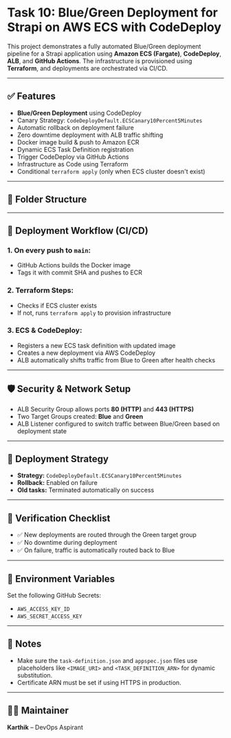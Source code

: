 # Task 10: Blue/Green Deployment for Strapi on AWS ECS with CodeDeploy

This project demonstrates a fully automated Blue/Green deployment pipeline for a Strapi application using **Amazon ECS (Fargate)**, **CodeDeploy**, **ALB**, and **GitHub Actions**. The infrastructure is provisioned using **Terraform**, and deployments are orchestrated via CI/CD.

---

## ✅ Features

- **Blue/Green Deployment** using CodeDeploy
- Canary Strategy: `CodeDeployDefault.ECSCanary10Percent5Minutes`
- Automatic rollback on deployment failure
- Zero downtime deployment with ALB traffic shifting
- Docker image build & push to Amazon ECR
- Dynamic ECS Task Definition registration
- Trigger CodeDeploy via GitHub Actions
- Infrastructure as Code using Terraform
- Conditional `terraform apply` (only when ECS cluster doesn't exist)

---

## 📁 Folder Structure


---

## 🚀 Deployment Workflow (CI/CD)

### 1. On every push to `main`:
- GitHub Actions builds the Docker image
- Tags it with commit SHA and pushes to ECR

### 2. Terraform Steps:
- Checks if ECS cluster exists
- If not, runs `terraform apply` to provision infrastructure

### 3. ECS & CodeDeploy:
- Registers a new ECS task definition with updated image
- Creates a new deployment via AWS CodeDeploy
- ALB automatically shifts traffic from Blue to Green after health checks

---

## 🛡️ Security & Network Setup

- ALB Security Group allows ports **80 (HTTP)** and **443 (HTTPS)**
- Two Target Groups created: **Blue** and **Green**
- ALB Listener configured to switch traffic between Blue/Green based on deployment state

---

## 🔄 Deployment Strategy

- **Strategy:** `CodeDeployDefault.ECSCanary10Percent5Minutes`
- **Rollback:** Enabled on failure
- **Old tasks:** Terminated automatically on success

---

## 🧪 Verification Checklist

- ✅ New deployments are routed through the Green target group
- ✅ No downtime during deployment
- ✅ On failure, traffic is automatically routed back to Blue

---

## 🔧 Environment Variables

Set the following GitHub Secrets:

- `AWS_ACCESS_KEY_ID`
- `AWS_SECRET_ACCESS_KEY`

---

## 📌 Notes

- Make sure the `task-definition.json` and `appspec.json` files use placeholders like `<IMAGE_URI>` and `<TASK_DEFINITION_ARN>` for dynamic substitution.
- Certificate ARN must be set if using HTTPS in production.

---

## 🙋‍♂️ Maintainer

**Karthik** – DevOps Aspirant
